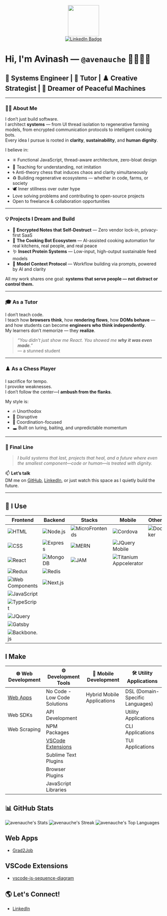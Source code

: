 
<div id="header" align="center">
  <img src="https://media.giphy.com/media/M9gbBd9nbDrOTu1Mqx/giphy.gif" width="100"/>
  <div id="badges">
  <a href="https://www.linkedin.com/in/avinashjayakumar">
    <img src="https://img.shields.io/badge/LinkedIn-blue?style=for-the-badge&logo=linkedin&logoColor=white" alt="LinkedIn Badge"/>
  </a>
</div>
</div>


# Hi, I'm Avinash — `@avenauche` 👨‍💻🧠🌱

## 🧬 Systems Engineer | 🧠 Tutor | ♟️ Creative Strategist | 🍲 Dreamer of Peaceful Machines

---

### 👨‍💻 About Me

I don’t just build software.  
I architect **systems** — from UI thread isolation to regenerative farming models, from encrypted communication protocols to intelligent cooking bots.  
Every idea I pursue is rooted in **clarity**, **sustainability**, and **human dignity**.

I believe in:
- ✳️ Functional JavaScript, thread-aware architecture, zero-bloat design
- 🧠 Teaching for understanding, not imitation
- 🌀 Anti-theory chess that induces chaos and clarity simultaneously
- ♻️ Building regenerative ecosystems — whether in code, farms, or society
- 🕊️ Inner stillness over outer hype
- Love solving problems and contributing to open-source projects
- Open to freelance & collaboration opportunities

---

### 💡 Projects I Dream and Build

- 🔐 **Encrypted Notes that Self-Destruct** — Zero vendor lock-in, privacy-first SaaS
- 🍳 **The Cooking Bot Ecosystem** — AI-assisted cooking automation for real kitchens, real people, and real peace
- 🪱 **Insect Protein Systems** — Low-input, high-output sustainable feed models
- 🧩 **Model Context Protocol** — Workflow building via prompts, powered by AI and clarity

All my work shares one goal: **systems that serve people — not distract or control them.**

---

### 🎓 As a Tutor

I don’t teach code.  
I teach how **browsers think**, how **rendering flows**, how **DOMs behave** — and how students can become **engineers who think independently**.  
My learners don’t memorize — they **realize**.

> _“You didn’t just show me React. You showed me **why it was even made**.”_  
> — a stunned student

---

### ♟️ As a Chess Player

I sacrifice for tempo.  
I provoke weaknesses.  
I don’t follow the center—I **ambush from the flanks**.

My style is:
- 🔥 Unorthodox
- 🧲 Disruptive
- 🎯 Coordination-focused
- 🕳️ Built on luring, baiting, and unpredictable momentum

---


### 🌌 Final Line

> _I build systems that last, projects that heal, and a future where even the smallest component—code or human—is treated with dignity._

📫 **Let’s talk**  
DM me on [GitHub](https://github.com/avenauche), [LinkedIn](https://www.linkedin.com/in/avinashjayakumar), or just watch this space as I quietly build the future.

---








## 🔧 I Use

|Frontend                                                                                     | Backend                                                                                     | Stacks                                                                                     | Mobile                                                                                     | Others                                                                                     |
|----------------------------------------------------------------------------------------------|--------------------------------------------------------------------------------------------|-------------------------------------------------------------------------------------------|--------------------------------------------------------------------------------------------|--------------------------------------------------------------------------------------------|
| ![HTML](https://img.shields.io/badge/-HTML-orange?style=flat-square&logo=html5&logoColor=white) | ![Node.js](https://img.shields.io/badge/-Node.js-339933?style=flat-square&logo=node.js&logoColor=white) | ![MicroFrontends](https://img.shields.io/badge/-MicroFrontends-blue?style=flat-square&logo=micro-frontends&logoColor=white) | ![Cordova](https://img.shields.io/badge/-Cordova-blue?style=flat-square&logo=apache-cordova&logoColor=white) | ![Docker](https://img.shields.io/badge/-Docker-2496ED?style=flat-square&logo=docker&logoColor=white) |
| ![CSS](https://img.shields.io/badge/-CSS-blue?style=flat-square&logo=css3&logoColor=white) | ![Express](https://img.shields.io/badge/-Express-000000?style=flat-square&logo=express&logoColor=white) | ![MERN](https://img.shields.io/badge/-MERN-green?style=flat-square&logo=react&logoColor=white) | ![JQuery Mobile](https://img.shields.io/badge/-JQuery%20Mobile-blue?style=flat-square&logo=jquery&logoColor=white) |                                                                                            |
| ![React](https://img.shields.io/badge/-React-45b8d8?style=flat-square&logo=react&logoColor=white) | ![MongoDB](https://img.shields.io/badge/-MongoDB-47A248?style=flat-square&logo=mongodb&logoColor=white) | ![JAM](https://img.shields.io/badge/-JAM-orange?style=flat-square&logo=jamstack&logoColor=white) | ![Titanium Appcelerator](https://img.shields.io/badge/-Titanium%20Appcelerator-blue?style=flat-square&logo=appcelerator&logoColor=white) |                                                                                            |
| ![Redux](https://img.shields.io/badge/-Redux-764abc?style=flat-square&logo=redux&logoColor=white) | ![Redis](https://img.shields.io/badge/-Redis-DC382D?style=flat-square&logo=redis&logoColor=white) |                                                                                           |                                                                                            |                                                                                            |
| ![Web Components](https://img.shields.io/badge/-Web%20Components-red?style=flat-square&logo=polymer-project&logoColor=white) | ![Next.js](https://img.shields.io/badge/-Next.js-black?style=flat-square&logo=next.js&logoColor=white) |                                                                                           |                                                                                            |                                                                                            |
| ![JavaScript](https://img.shields.io/badge/-JavaScript-yellow?style=flat-square&logo=javascript&logoColor=white) |                                                                                            |                                                                                           |                                                                                            |                                                                                            |
| ![TypeScript](https://img.shields.io/badge/-TypeScript-blue?style=flat-square&logo=typescript&logoColor=white) |                                                                                            |                                                                                           |                                                                                            |                                                                                            |
| ![JQuery](https://img.shields.io/badge/-JQuery-blue?style=flat-square&logo=jquery&logoColor=white) |                                                                                            |                                                                                           |                                                                                            |                                                                                            |
| ![Gatsby](https://img.shields.io/badge/-Gatsby-663399?style=flat-square&logo=gatsby&logoColor=white) |                                                                                            |                                                                                           |                                                                                            |                                                                                            |
| ![Backbone.js](https://img.shields.io/badge/-Backbone.js-blue?style=flat-square&logo=backbone.js&logoColor=white) |                                                                                            |                                                                                           |                                                                                            |                                                                                            |
## I Make

| 🌐 Web Development            | ⚙️ Development Tools               | 📱 Mobile Development             | 🛠️ Utility Applications          |
|-------------------------------|------------------------------------|----------------------------------|----------------------------------|
| [Web Apps](#web-apps)                      | No Code - Low Code Solutions      | Hybrid Mobile Applications        | DSL (Domain-Specific Languages)  |
| Web SDKs                     | API Development                   |                                  | Utility Applications              |
| Web Scraping                 | NPM Packages                      |                                  | CLI Applications                 |
|                               | [VSCode Extensions](#vscode-extensions)                 |                                  | TUI Applications                 |
|                               | Sublime Text Plugins              |                                  |                                  |
|                               | Browser Plugins                   |                                  |                                  |
|                               | JavaScript Libraries              |                                  |                                  |




## 📊 GitHub Stats


![avenauche's Stats](https://github-readme-stats.vercel.app/api?username=avenauche&theme=dark&show_icons=true&hide_border=true&count_private=true) 
![avenauche's Streak](https://github-readme-streak-stats.herokuapp.com/?user=avenauche&theme=dark&hide_border=true)
![avenauche's Top Languages](https://github-readme-stats.vercel.app/api/top-langs/?username=avenauche&theme=dark&show_icons=true&hide_border=true&layout=compact)



## Web Apps
- [ Grad2Job ](https://github.com/avenauche/grad2job)

## VSCode Extensions

- [ vscode-js-sequence-diagram ](https://github.com/avenauche/vscode-js-sequence-diagram)

## 🌎 Let's Connect!
- [ LinkedIn ](https://www.linkedin.com/in/avinashjayakumar)
  

